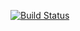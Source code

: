 [![Build Status](https://travis-ci.org/nalimilan/R2HTML.svg?branch=master)](https://travis-ci.org/nalimilan/R2HTML)
